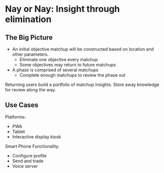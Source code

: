 #  Nay or Nay: Insight through elimination

## The Big Picture
- An initial objective matchup will be constructed based on location and other parameters.
    - Eliminate one objective every matchup
    - Some objectives may return to future matchups
- A phase is comprised of several matchups
    - Complete enough matchups to review the phase out

Returning users build a portfolio of matchup insights. Store away knowledge for review along the way.

## Use Cases
Platforms:
- PWA
- Tablet
- Interactive display kiosk

Smart Phone Functionality:
- Configure profile
- Send and trade
- Voice server